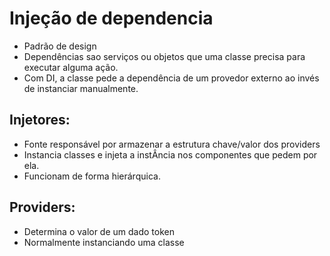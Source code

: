 # Injeção de dependencia

- Padrão de design
- Dependências sao serviços ou objetos que uma classe precisa para executar alguma ação.
- Com DI, a classe pede a dependência de um provedor externo ao invés de instanciar manualmente.
## Injetores:
- Fonte responsável por armazenar a estrutura chave/valor dos providers
- Instancia classes e injeta a instÂncia nos componentes que pedem por ela.
- Funcionam de forma hierárquica.
## Providers:
- Determina o valor de um dado token
- Normalmente instanciando uma classe
